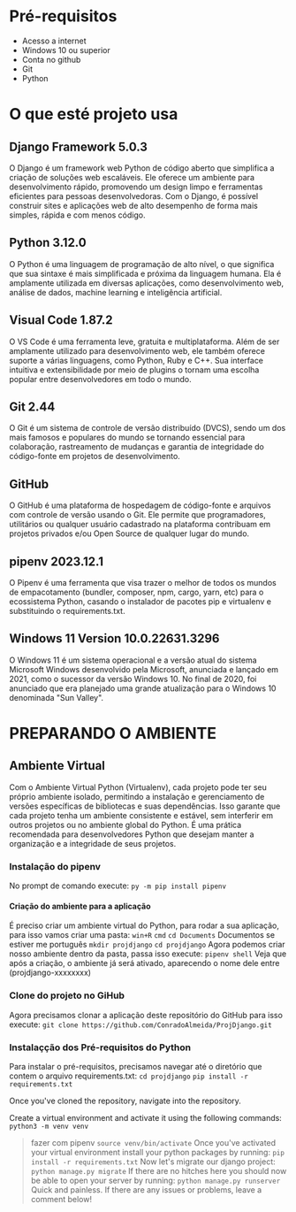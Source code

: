 



# Pré-requisitos

- Acesso a internet
- Windows 10 ou superior
- Conta no github
- Git
- Python

# O que esté projeto usa

## Django Framework 5.0.3

O Django é um framework web Python de código aberto que simplifica a criação de soluções web escaláveis. Ele oferece um ambiente para desenvolvimento rápido, promovendo um design limpo e ferramentas eficientes para pessoas desenvolvedoras. Com o Django, é possível construir sites e aplicações web de alto desempenho de forma mais simples, rápida e com menos código.

## Python 3.12.0

O Python é uma linguagem de programação de alto nível, o que significa que sua sintaxe é mais simplificada e próxima da linguagem humana. Ela é amplamente utilizada em diversas aplicações, como desenvolvimento web, análise de dados, machine learning e inteligência artificial.

## Visual Code 1.87.2

O VS Code é uma ferramenta leve, gratuita e multiplataforma. Além de ser amplamente utilizado para desenvolvimento web, ele também oferece suporte a várias linguagens, como Python, Ruby e C++. Sua interface intuitiva e extensibilidade por meio de plugins o tornam uma escolha popular entre desenvolvedores em todo o mundo.

## Git 2.44

O Git é um sistema de controle de versão distribuído (DVCS), sendo um dos mais famosos e populares do mundo se tornando essencial para colaboração, rastreamento de mudanças e garantia de integridade do código-fonte em projetos de desenvolvimento.

## GitHub

O GitHub é uma plataforma de hospedagem de código-fonte e arquivos com controle de versão usando o Git. Ele permite que programadores, utilitários ou qualquer usuário cadastrado na plataforma contribuam em projetos privados e/ou Open Source de qualquer lugar do mundo.

## pipenv 2023.12.1

O Pipenv é uma ferramenta que visa trazer o melhor de todos os mundos de empacotamento (bundler, composer, npm, cargo, yarn, etc) para o ecossistema Python, casando o instalador de pacotes pip e virtualenv e substituindo o requirements.txt.

## Windows 11 Version 10.0.22631.3296

O Windows 11 é um sistema operacional e a versão atual do sistema Microsoft Windows desenvolvido pela Microsoft, anunciada e lançado em 2021, como o sucessor da versão Windows 10. No final de 2020, foi anunciado que era planejado uma grande atualização para o Windows 10 denominada "Sun Valley".

# PREPARANDO O AMBIENTE

## Ambiente Virtual

Com o Ambiente Virtual Python (Virtualenv), cada projeto pode ter seu próprio ambiente isolado, permitindo a instalação e gerenciamento de versões específicas de bibliotecas e suas dependências. Isso garante que cada projeto tenha um ambiente consistente e estável, sem interferir em outros projetos ou no ambiente global do Python. É uma prática recomendada para desenvolvedores Python que desejam manter a organização e a integridade de seus projetos.

### Instalação do pipenv

No prompt de comando execute: `py -m pip install pipenv`

#### Criação do ambiente para a aplicação

É preciso criar um ambiente virtual do Python, para rodar a sua aplicação, para isso vamos criar uma pasta:
`win+R`
`cmd`
`cd Documents` Documentos se estiver me português
`mkdir projdjango`
`cd projdjango`
Agora podemos criar nosso ambiente dentro da pasta, passa isso execute:
`pipenv shell`
Veja que após a criação, o ambiente já será ativado, aparecendo o nome dele entre (projdjango-xxxxxxxx)

### Clone do projeto no GiHub
Agora precisamos clonar a aplicação deste repositório do GitHub para isso execute:
`git clone https://github.com/ConradoAlmeida/ProjDjango.git`

### Instalaçção dos Pré-requisitos do Python
Para instalar o pré-requisitos, precisamos navegar até o diretório que contem o arquivo requirements.txt:
`cd projdjango`
`pip install -r requirements.txt`



Once you've cloned the repository, navigate into the repository.

Create a virtual environment and activate it using the following commands:
`python3 -m venv venv`
> fazer com pipenv
`source venv/bin/activate`
Once you've activated your virtual environment install your python packages by running:
`pip install -r requirements.txt`
Now let's migrate our django project:
`python manage.py migrate`
If there are no hitches here you should now be able to open your server by running:
`python manage.py runserver`
Quick and painless. If there are any issues or problems, leave a comment below!
